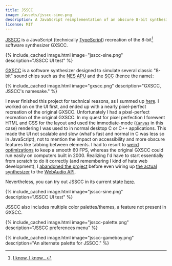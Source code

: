 ```yaml
---
title: JSSCC
image: /assets/jsscc-sine.png
description: A JavaScript reimplementation of an obscure 8-bit synthesizer.
license: MIT
---
```


[JSSCC](https://github.com/milkey-mouse/JSSCC) is a JavaScript (technically [TypeScript](https://www.typescriptlang.org/)) recreation of the 8-bit[^1] software synthesizer GXSCC.

{% include_cached image.html image="jsscc-sine.png" description="JSSCC UI test" %}

[GXSCC](https://meme.institute/gxscc) is a software synthesizer designed to simulate several classic "8-bit" sound chips such as the [NES APU](https://wiki.nesdev.com/w/index.php/APU) and the [SCC](https://www.msx.org/wiki/SCC) (hence the name):

{% include_cached image.html image="gxscc.png" description="GXSCC, JSSCC's namesake." %}

I never finished this project for technical reasons, as I summed up [here](https://github.com/milkey-mouse/JSSCC/issues/4). I worked on on the UI first, and ended up with a nearly pixel-perfect recreation of the original GXSCC. Unfortunately I had a pixel-perfect recreation of the original GXSCC. In my quest for pixel perfection I forewent HTML and CSS for the layout and used the immediate-mode ([`Canvas`](https://developer.mozilla.org/en-US/docs/Web/API/Canvas_API) in this case) rendering I was used to in normal desktop C or C++ applications. This made the UI not scalable and slow (what's fast and normal in C was less so in JavaScript), not to mention the impact on accessibility and more obscure features like tabbing between elements. I had to resort to [weird optimizations](https://github.com/milkey-mouse/JSSCC/commit/40b559f9c5ad4f0103aa2885598b77bd388e7fb0) to keep a smooth 60 FPS, whereas the original GXSCC could run easily on computers built in 2000. Realizing I'd have to start essentially from scratch to do it correctly (and remembering I kind of hate web development), I [abandoned the project](https://github.com/milkey-mouse/JSSCC/issues/4) before even wiring up [the actual synthesizer](https://github.com/milkey-mouse/JSSCC/blob/2607684460dfdb00a468a3ee7364959da44d52c0/src/song.ts) to the [WebAudio API](https://developer.mozilla.org/en-US/docs/Web/API/Web_Audio_API).

Nevertheless, you can try out JSSCC in its current state [here](https://milkey-mouse.github.io/JSSCC/).

{% include_cached image.html image="jsscc-sine.png" description="JSSCC UI test" %}

JSSCC also includes multiple color palettes/themes, a feature not present in GXSCC.

{% include_cached image.html image="jsscc-palette.png" description="JSSCC preferences menu" %}

{% include_cached image.html image="jsscc-gameboy.png" description="An alternate palette for JSSCC." %}

[^1]: [I know, I know...](https://github.com/milkey-mouse/JSSCC#its-not-8-bit)